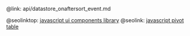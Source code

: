 @link: api/datastore_onaftersort_event.md

@seolinktop: [javascript ui components library](https://webix.com)
@seolink: [javascript pivot table](https://webix.com/pivot/)